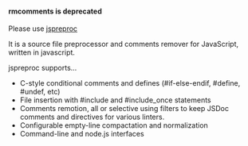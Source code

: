 #### rmcomments is deprecated
Please use [jspreproc](https://github.com/aMarCruz/jspreproc)

It is a source file preprocessor and comments remover for JavaScript, written in javascript.

jspreproc supports...

* C-style conditional comments and defines (#if-else-endif, #define, #undef, etc)
* File insertion with #include and #include_once statements
* Comments remotion, all or selective using filters to keep JSDoc comments and directives for various linters.
* Configurable empty-line compactation and normalization
* Command-line and node.js interfaces

